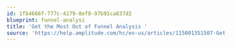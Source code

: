 ```yaml
---
id: 1fb4666f-777c-4179-8ef8-97b91ca837d2
blueprint: funnel-analysi
title: 'Get the Most Out of Funnel Analysis '
source: 'https://help.amplitude.com/hc/en-us/articles/115001351507-Get-the-most-out-of-Amplitude-s-Funnel-Analysis-chart'
---
```

